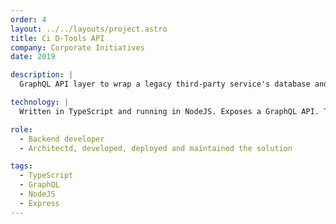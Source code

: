 ```yaml
---
order: 4
layout: ../../layouts/project.astro
title: Ci D-Tools API
company: Corporate Initiatives
date: 2019

description: |
  GraphQL API layer to wrap a legacy third-party service's database and ensure cross-version stability with Ci's integrations.

technology: |
  Written in TypeScript and running in NodeJS. Exposes a GraphQL API. TypeORM as the ORM layer. TypeGraphQL as the GraphQL library. MSSQL as the database. Express as the HTTP framework.

role:
  - Backend developer
  - Architectd, developed, deployed and maintained the solution

tags:
  - TypeScript
  - GraphQL
  - NodeJS
  - Express
---
```

